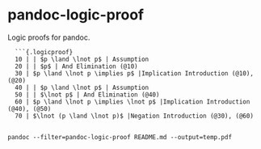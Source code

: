 # pandoc-logic-proof
Logic proofs for pandoc.


```
  ```{.logicproof}
  10 | | $p \land \lnot p$ | Assumption
  20 | | $p$ | And Elimination (@10)
  30 | $p \land \lnot p \implies p$ |Implication Introduction (@10), (@20)
  40 | | $p \land \lnot p$ | Assumption
  50 | | $\lnot p$ | And Elimination (@40)
  60 | $p \land \lnot p \implies \lnot p$ |Implication Introduction (@40), (@50)
  70 | $\lnot (p \land \lnot p)$ |Negation Introduction (@30), (@60)
  ```
```

pandoc --filter=pandoc-logic-proof README.md --output=temp.pdf

